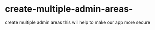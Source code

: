 # create-multiple-admin-areas-
create multiple admin areas this will help to make our app more secure
